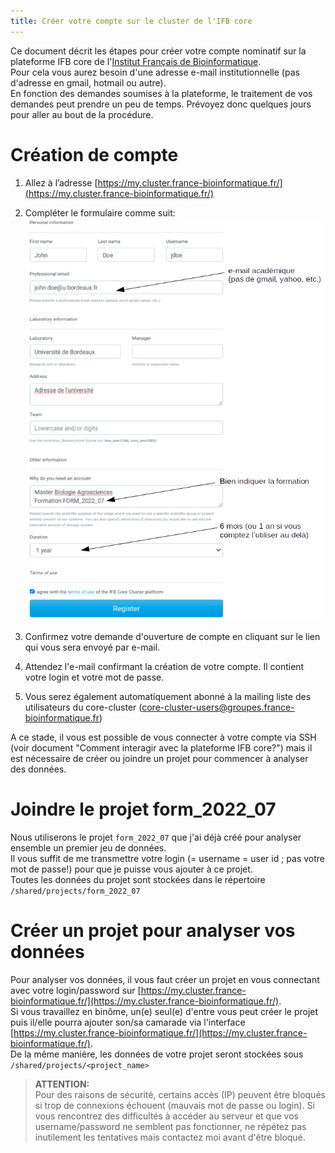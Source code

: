 ```yaml
---
title: Créer votre compte sur le cluster de l'IFB core
---
```


Ce document décrit les étapes pour créer votre compte nominatif sur la plateforme IFB core de l'[Institut Français de Bioinformatique](https://www.france-bioinformatique.fr/).  
Pour cela vous aurez besoin d'une adresse e-mail institutionnelle (pas d'adresse en gmail, hotmail ou autre).  
En fonction des demandes soumises à la plateforme, le traitement de vos demandes peut prendre un peu de temps. Prévoyez donc quelques jours pour aller au bout de la procédure.

# Création de compte

  1. Allez à l’adresse [https://my.cluster.france-bioinformatique.fr/](https://my.cluster.france-bioinformatique.fr/)
  2. Compléter le formulaire comme suit:
![](img/Formulaire_IFBCore.png)

  3. Confirmez votre demande d'ouverture de compte en cliquant sur le lien qui vous sera envoyé par e-mail. 
  4. Attendez l'e-mail confirmant la création de votre compte. Il contient votre login et votre mot de passe.
  5. Vous serez également automatiquement abonné à la mailing liste des utilisateurs du core-cluster (core-cluster-users@groupes.france-bioinformatique.fr)
  
A ce stade, il vous est possible de vous connecter à votre compte via SSH (voir document "Comment interagir avec la plateforme IFB core?") mais il est nécessaire de créer ou joindre un projet pour commencer à analyser des données.


# Joindre le projet form_2022_07

Nous utiliserons le projet `form_2022_07` que j'ai déjà créé pour analyser ensemble un premier jeu de données.  
Il vous suffit de me transmettre votre login (= username = user id ; pas votre mot de passe!) pour que je puisse vous ajouter à ce projet.  
Toutes les données du projet sont stockées dans le répertoire `/shared/projects/form_2022_07`  


# Créer un projet pour analyser vos données

Pour analyser vos données, il vous faut créer un projet en vous connectant avec votre login/password sur [https://my.cluster.france-bioinformatique.fr/](https://my.cluster.france-bioinformatique.fr/).  
Si vous travaillez en binôme, un(e) seul(e) d'entre vous peut créer le projet puis il/elle pourra ajouter son/sa camarade via l'interface [https://my.cluster.france-bioinformatique.fr/](https://my.cluster.france-bioinformatique.fr/).  
De la même manière, les données de votre projet seront stockées sous `/shared/projects/<project_name>`  



> **ATTENTION:**  
> Pour des raisons de sécurité, certains accès (IP) peuvent être bloqués si trop de connexions échouent (mauvais mot de passe ou login). Si vous rencontrez des difficultés à accéder au serveur et que vos username/password ne semblent pas fonctionner, ne répétez pas inutilement les tentatives mais contactez moi avant d'être bloqué.


